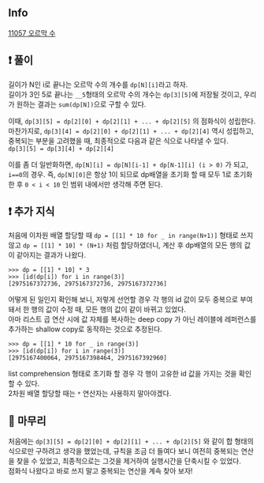 ## Info

<a href="https://www.acmicpc.net/problem/11057" rel="nofollow">11057 오르막 수</a>

## ❗ 풀이
길이가 N인 i로 끝나는 오르막 수의 개수를 `dp[N][i]`라고 하자.  
길이가 3인 5로 끝나는 `__5`형태의 오르막 수의 개수는 `dp[3][5]`에 저장될 것이고, 우리가 원하는 결과는 `sum(dp[N])`으로 구할 수 있다.  
  
이때, `dp[3][5] = dp[2][0] + dp[2][1] + ... + dp[2][5]` 의 점화식이 성립한다.  
마찬가지로, `dp[3][4] = dp[2][0] + dp[2][1] + ... + dp[2][4]` 역시 성립하고, 중복되는 부분을 고려했을 때, 최종적으로 다음과 같은 식으로 나타낼 수 있다.  
`dp[3][5] = dp[3][4] + dp[2][4]`  
  
이를 좀 더 일반화하면, `dp[N][i] = dp[N][i-1] + dp[N-1][i] (i > 0)` 가 되고,  
`i==0`의 경우. 즉, `dp[N][0]`은 항상 1이 되므로 dp배열을 초기화 할 때 모두 1로 초기화 한 후 `0 < i < 10` 인 범위 내에서만 생각해 주면 된다.


## ❗ 추가 지식
처음에 이차원 배열 할당할 때 `dp = [[1] * 10 for _ in range(N+1)]` 형태로 쓰지 않고 `dp = [[1] * 10] * (N+1)` 처럼 할당하였더니, 계산 후 dp배열의 모든 행의 값이 같아지는 결과가 나왔다.  
```
>>> dp = [[1] * 10] * 3
>>> [id(dp[i]) for i in range(3)]
[2975167372736, 2975167372736, 2975167372736]
```
어떻게 된 일인지 확인해 보니, 저렇게 선언할 경우 각 행의 id 값이 모두 중복으로 부여돼서 한 행의 값이 수정 때, 모든 행의 값이 같이 바뀌고 있었다.  
아마 리스트 곱 연산 시에 값 자체를 복사하는 deep copy 가 아닌 레이블에 레퍼런스를 추가하는 shallow copy로 동작하는 것으로 추정된다.
```
>>> dp = [[1] * 10 for _ in range(3)]
>>> [id(dp[i]) for i in range(3)]
[2975167400064, 2975167398464, 2975167392960]
```
list comprehension 형태로 초기화 할 경우 각 행이 고유한 id 값을 가지는 것을 확인할 수 있다.  
2차원 배열 할당할 때는 `*` 연산자는 사용하지 말아야겠다.


## 🙂 마무리
처음에는 `dp[3][5] = dp[2][0] + dp[2][1] + ... + dp[2][5]` 와 같이 합 형태의 식으로만 구하려고 생각을 했었는데, 규칙을 조금 더 들여다 보니 여전히 중복되는 연산을 찾을 수 있었고, 최종적으로는 그것을 제거하여 실행시간을 단축시킬 수 있었다.  
점화식 나왔다고 바로 쓰지 말고 중복되는 연산을 계속 찾아 보자!
